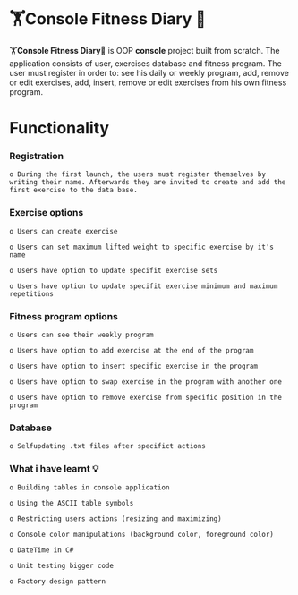# 🏋️Console Fitness Diary 📖

🏋️**Console Fitness Diary**📖 is OOP **console** project built from scratch. The application consists of user, exercises database and fitness program. The user must register in order to: see his daily or weekly program, add, remove or edit exercises, add, insert, remove or edit exercises from his own fitness program.

# Functionality


### Registration

	o During the first launch, the users must register themselves by writing their name. Afterwards they are invited to create and add the first exercise to the data base. 

### Exercise options

	o Users can create exercise

	o Users can set maximum lifted weight to specific exercise by it's name

	o Users have option to update specifit exercise sets

	o Users have option to update specifit exercise minimum and maximum repetitions

### Fitness program options

	o Users can see their weekly program

	o Users have option to add exercise at the end of the program

	o Users have option to insert specific exercise in the program

	o Users have option to swap exercise in the program with another one
	
	o Users have option to remove exercise from specific position in the program

### Database
	o Selfupdating .txt files after specifict actions
	
### What i have learnt 💡

	o Building tables in console application 
	
	o Using the ASCII table symbols

	o Restricting users actions (resizing and maximizing)
	
	o Console color manipulations (background color, foreground color)
	
	o DateTime in C#

	o Unit testing bigger code
	
	o Factory design pattern
	



